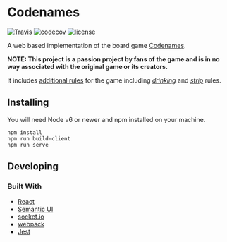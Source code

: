 # Codenames

[![Travis](https://img.shields.io/travis/matthewtole/codenames.svg?style=flat-square)](https://travis-ci.org/matthewtole/codenames) [![codecov](https://codecov.io/gh/matthewtole/codenames/branch/master/graph/badge.svg)](https://codecov.io/gh/matthewtole/codenames) [![license](https://img.shields.io/github/license/matthewtole/codenames.svg?style=flat-square)](./LICENSE)

A web based implementation of the board game [Codenames](https://boardgamegeek.com/boardgame/178900/codenames).

**NOTE: This project is a passion project by fans of the game and is in no way associated with the original game or its creators.**

It includes [additional rules](./docs/rules.md) for the game including [*drinking*](./docs/rules.md/#drinking-rules) and [*strip*](./docs/rules.md#strip-rules) rules.

## Installing

You will need Node v6 or newer and npm installed on your machine.

```shell
npm install
npm run build-client
npm run serve
```

## Developing

### Built With

* [React](https://reactjs.org/)
* [Semantic UI](http://react.semantic-ui.com)
* [socket.io](socket.io)
* [webpack](webpack.js.org)
* [Jest](https://facebook.github.io/jest/)

